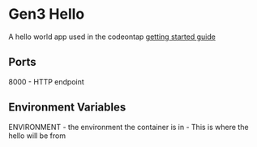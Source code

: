 # Gen3 Hello

A hello world app used in the codeontap [getting started guide](https://codeontap.readthedocs.io/en/stable/getting-started/)

## Ports

8000 - HTTP endpoint

## Environment Variables

ENVIRONMENT - the environment the container is in - This is where the hello will be from
